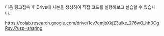 다음 링크접속 후 Drive에 사본을 생성하여 직접 코드를 실행해보고 실습할 수 있습니다.

https://colab.research.google.com/drive/1cv7emjbXkjZ3ulke_276wO_hh0CgRsvJ?usp=sharing
